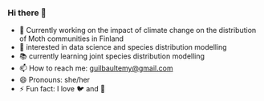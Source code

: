 ### Hi there 👋

- :eyes: Currently working on the impact of climate change on the distribution of Moth communities in Finland 
- :speech_balloon: interested in data science and species distribution modelling
- :books: currently learning joint species distribution modelling
- 📫 How to reach me: guilbaultemy@gmail.com
- 😄 Pronouns: she/her
- ⚡ Fun fact: I love :bird: and :basketball:

